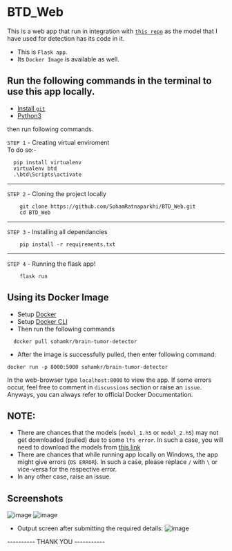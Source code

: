 # BTD_Web
This is a web app that run in integration with [`this repo`](https://github.com/SohamRatnaparkhi/BrainTumorDetection) as the model that I have used for detection has its code in it.
- This is `Flask app`. 
- Its `Docker Image` is available as well.

## Run the following commands in the terminal to use this app locally.
- [Install `git`](https://git-scm.com/downloads)
- [Python3](https://www.python.org/downloads/)


then run following commands. 

`STEP 1` - Creating virtual enviroment<br>
To do so:-
```
  pip install virtualenv
  virtualenv btd
  .\btd\Scripts\activate
```
----
`STEP 2` - Cloning the project locally
```
    git clone https://github.com/SohamRatnaparkhi/BTD_Web.git
    cd BTD_Web
```
----
`STEP 3` - Installing all dependancies

```
    pip install -r requirements.txt
```
---
`STEP 4` - Running the flask app!
```
    flask run
```

## Using its Docker Image
- Setup [Docker](https://docs.docker.com/compose/gettingstarted/)
- Setup [Docker CLI](https://docs.docker.com/engine/reference/commandline/cli/)
- Then run the following commands
```
  docker pull sohamkr/brain-tumor-detector
   ```
- After the image is successfully pulled, then enter following command:
```
docker run -p 8000:5000 sohamkr/brain-tumor-detector
```
In the web-browser type `localhost:8000` to view the app.
If some errors occur, feel free to comment in `discussions` section or raise an `issue`.
Anyways, you can always refer to official Docker Documentation.

## NOTE:
* There are chances that the models (`model_1.h5` or `model_2.h5`) may not get downloaded (pulled) due to some `lfs error`. In such a case, you will need to download the models from [this link](https://drive.google.com/drive/folders/1sBMxV7Aa5gym7jIKqKJbaYoTEmnLB-Ga?usp=sharing)
* There are chances that while running app locally on Windows, the app might give errors (`OS ERROR`). In such a case, please replace `/` with `\` or vice-versa for the respective error.
* In any other case, raise an issue.

## Screenshots
![image](https://user-images.githubusercontent.com/92905626/172810027-db253cad-fb59-4c7f-bb0d-cd2286343147.png)
![image](https://user-images.githubusercontent.com/92905626/172810327-413c157b-4d68-4cc2-adad-ebfe1890e138.png)

- Output screen after submitting the required details:
![image](https://user-images.githubusercontent.com/92905626/172810547-c09d62ae-7559-497a-8ed8-4e384b243b50.png)


---------- THANK YOU -----------

